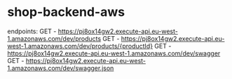 # shop-backend-aws

endpoints:
  GET - https://pj8ox14gw2.execute-api.eu-west-1.amazonaws.com/dev/products
  GET - https://pj8ox14gw2.execute-api.eu-west-1.amazonaws.com/dev/products/{productId}
  GET - https://pj8ox14gw2.execute-api.eu-west-1.amazonaws.com/dev/swagger
  GET - https://pj8ox14gw2.execute-api.eu-west-1.amazonaws.com/dev/swagger.json